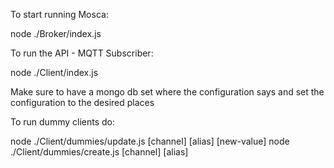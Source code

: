 To start running Mosca:

node ./Broker/index.js

To run the API - MQTT Subscriber:

node ./Client/index.js

Make sure to have a mongo db set where the configuration says and set the configuration to the desired places

To run dummy clients do:

node ./Client/dummies/update.js [channel] [alias] [new-value]
node ./Client/dummies/create.js [channel] [alias]
